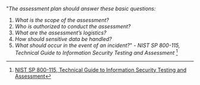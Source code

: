 
"*The assessment plan should answer these basic questions:*

1. *What is the scope of the assessment?*
2. *Who is authorized to conduct the assessment?* 
3. *What are the assessment’s logistics?*
4. *How should sensitive data be handled?* 
5. *What should occur in the event of an incident?*" - _NIST SP 800-115, Technical Guide to Information Security Testing and Assessment_ [^1]

[^1]:[NIST SP 800-115, Technical Guide to Information Security Testing and Assessment](http://csrc.nist.gov/publications/nistpubs/800-115/SP800-115.pdf)
